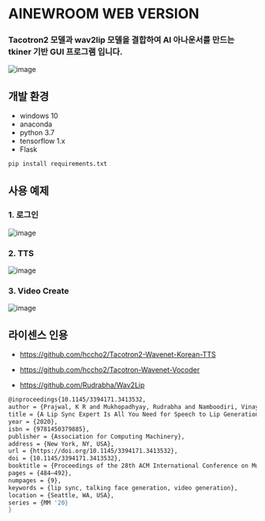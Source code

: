 # AINEWROOM WEB VERSION
### Tacotron2 모델과 wav2lip 모델을 결합하여 AI 아나운서를 만드는 tkiner 기반 GUI 프로그램 입니다.

![image](https://user-images.githubusercontent.com/92764800/218385808-da3fa78a-ce24-4374-afad-0c6bfd41ae72.png)

개발 환경
---
 - windows 10
 - anaconda
 - python 3.7
 - tensorflow 1.x
 - Flask
```sh
pip install requirements.txt
```
 

## 사용 예제

### 1. 로그인
![image](https://user-images.githubusercontent.com/92764800/218976763-96c40060-7c19-4d25-b05c-1f492735f8d8.png)

### 2. TTS
![image](https://user-images.githubusercontent.com/92764800/218976886-aa0ee376-0982-4ebc-b242-26bd880cffbe.png)

### 3. Video Create
![image](https://user-images.githubusercontent.com/92764800/218976956-a23bac13-c391-4b3a-aa67-1d32b58d4119.png)

라이센스 인용
---
- https://github.com/hccho2/Tacotron2-Wavenet-Korean-TTS
- https://github.com/hccho2/Tacotron-Wavenet-Vocoder

- https://github.com/Rudrabha/Wav2Lip
```sh
@inproceedings{10.1145/3394171.3413532,
author = {Prajwal, K R and Mukhopadhyay, Rudrabha and Namboodiri, Vinay P. and Jawahar, C.V.},
title = {A Lip Sync Expert Is All You Need for Speech to Lip Generation In the Wild},
year = {2020},
isbn = {9781450379885},
publisher = {Association for Computing Machinery},
address = {New York, NY, USA},
url = {https://doi.org/10.1145/3394171.3413532},
doi = {10.1145/3394171.3413532},
booktitle = {Proceedings of the 28th ACM International Conference on Multimedia},
pages = {484–492},
numpages = {9},
keywords = {lip sync, talking face generation, video generation},
location = {Seattle, WA, USA},
series = {MM '20}
}
```
